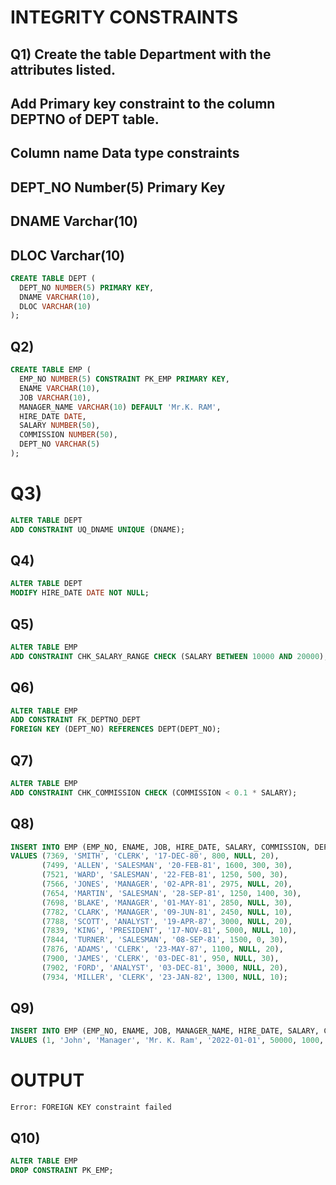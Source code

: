 # INTEGRITY CONSTRAINTS
## Q1) Create the table Department with the attributes listed.
## Add Primary key constraint to the column DEPTNO of DEPT table.

## Column name	Data type	 constraints
## DEPT_NO	    Number(5)	 Primary Key
## DNAME	    Varchar(10)	
## DLOC	        Varchar(10)

```sql
CREATE TABLE DEPT (
  DEPT_NO NUMBER(5) PRIMARY KEY,
  DNAME VARCHAR(10),
  DLOC VARCHAR(10)
);
```

## Q2)

```sql
CREATE TABLE EMP (
  EMP_NO NUMBER(5) CONSTRAINT PK_EMP PRIMARY KEY,
  ENAME VARCHAR(10),
  JOB VARCHAR(10),
  MANAGER_NAME VARCHAR(10) DEFAULT 'Mr.K. RAM',
  HIRE_DATE DATE,
  SALARY NUMBER(50),
  COMMISSION NUMBER(50),
  DEPT_NO VARCHAR(5)
);
```

# Q3)

```sql
ALTER TABLE DEPT
ADD CONSTRAINT UQ_DNAME UNIQUE (DNAME);
```

## Q4)

```sql
ALTER TABLE DEPT
MODIFY HIRE_DATE DATE NOT NULL;
```

## Q5)

```sql
ALTER TABLE EMP
ADD CONSTRAINT CHK_SALARY_RANGE CHECK (SALARY BETWEEN 10000 AND 20000);
```

## Q6)

```sql
ALTER TABLE EMP
ADD CONSTRAINT FK_DEPTNO_DEPT
FOREIGN KEY (DEPT_NO) REFERENCES DEPT(DEPT_NO);
```

## Q7)

```sql
ALTER TABLE EMP
ADD CONSTRAINT CHK_COMMISSION CHECK (COMMISSION < 0.1 * SALARY);
```

## Q8)

```sql
INSERT INTO EMP (EMP_NO, ENAME, JOB, HIRE_DATE, SALARY, COMMISSION, DEPT_NO)
VALUES (7369, 'SMITH', 'CLERK', '17-DEC-80', 800, NULL, 20),
       (7499, 'ALLEN', 'SALESMAN', '20-FEB-81', 1600, 300, 30),
       (7521, 'WARD', 'SALESMAN', '22-FEB-81', 1250, 500, 30),
       (7566, 'JONES', 'MANAGER', '02-APR-81', 2975, NULL, 20),
       (7654, 'MARTIN', 'SALESMAN', '28-SEP-81', 1250, 1400, 30),
       (7698, 'BLAKE', 'MANAGER', '01-MAY-81', 2850, NULL, 30),
       (7782, 'CLARK', 'MANAGER', '09-JUN-81', 2450, NULL, 10),
       (7788, 'SCOTT', 'ANALYST', '19-APR-87', 3000, NULL, 20),
       (7839, 'KING', 'PRESIDENT', '17-NOV-81', 5000, NULL, 10),
       (7844, 'TURNER', 'SALESMAN', '08-SEP-81', 1500, 0, 30),
       (7876, 'ADAMS', 'CLERK', '23-MAY-87', 1100, NULL, 20),
       (7900, 'JAMES', 'CLERK', '03-DEC-81', 950, NULL, 30),
       (7902, 'FORD', 'ANALYST', '03-DEC-81', 3000, NULL, 20),
       (7934, 'MILLER', 'CLERK', '23-JAN-82', 1300, NULL, 10);
```

## Q9)

```sql
INSERT INTO EMP (EMP_NO, ENAME, JOB, MANAGER_NAME, HIRE_DATE, SALARY, COMMISSION, DEPTNO) 
VALUES (1, 'John', 'Manager', 'Mr. K. Ram', '2022-01-01', 50000, 1000, 99);
```
# OUTPUT
```
Error: FOREIGN KEY constraint failed
```

## Q10)

```sql
ALTER TABLE EMP 
DROP CONSTRAINT PK_EMP;
```
